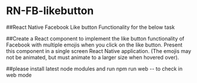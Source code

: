 # RN-FB-likebutton

##React Native Facebook Like button Functionality for the below task

##Create a React component to implement the like button functionality of Facebook with multiple emojis when you click on the like button.
  Present this component in a single screen React Native application. (The emojis may not be animated, but must animate to a larger size when hovered over). 

##please install latest node modules and run npm run web -- to check in web mode


